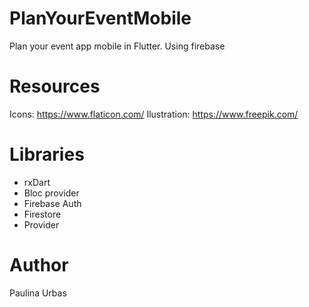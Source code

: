 # PlanYourEventMobile
Plan your event app mobile in Flutter. Using firebase 

# Resources
Icons: https://www.flaticon.com/
Ilustration: https://www.freepik.com/

# Libraries
- rxDart
- Bloc provider
- Firebase Auth
- Firestore
- Provider

# Author
Paulina Urbas
